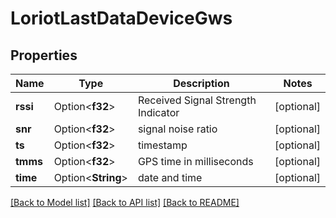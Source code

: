 # LoriotLastDataDeviceGws

## Properties

Name | Type | Description | Notes
------------ | ------------- | ------------- | -------------
**rssi** | Option<**f32**> | Received Signal Strength Indicator | [optional]
**snr** | Option<**f32**> | signal noise ratio | [optional]
**ts** | Option<**f32**> | timestamp | [optional]
**tmms** | Option<**f32**> | GPS time in milliseconds | [optional]
**time** | Option<**String**> | date and time | [optional]

[[Back to Model list]](../README.md#documentation-for-models) [[Back to API list]](../README.md#documentation-for-api-endpoints) [[Back to README]](../README.md)


